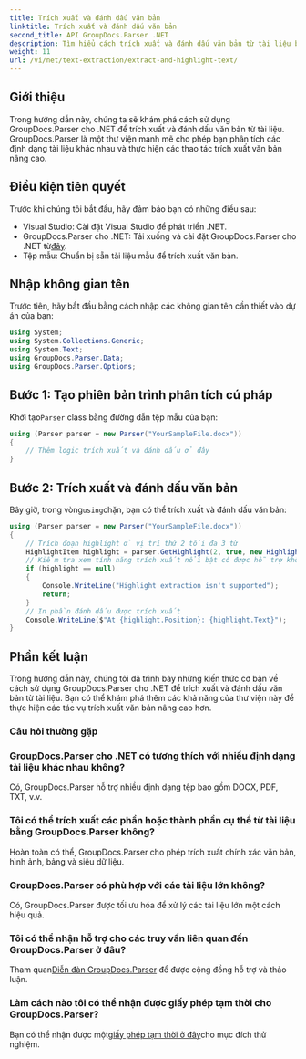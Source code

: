 ```yaml
---
title: Trích xuất và đánh dấu văn bản
linktitle: Trích xuất và đánh dấu văn bản
second_title: API GroupDocs.Parser .NET
description: Tìm hiểu cách trích xuất và đánh dấu văn bản từ tài liệu bằng GroupDocs.Parser cho .NET. Các bước dễ dàng để trích xuất văn bản hiệu quả trong các dự án .NET của bạn.
weight: 11
url: /vi/net/text-extraction/extract-and-highlight-text/
---
```

## Giới thiệu
Trong hướng dẫn này, chúng ta sẽ khám phá cách sử dụng GroupDocs.Parser cho .NET để trích xuất và đánh dấu văn bản từ tài liệu. GroupDocs.Parser là một thư viện mạnh mẽ cho phép bạn phân tích các định dạng tài liệu khác nhau và thực hiện các thao tác trích xuất văn bản nâng cao.
## Điều kiện tiên quyết
Trước khi chúng tôi bắt đầu, hãy đảm bảo bạn có những điều sau:
- Visual Studio: Cài đặt Visual Studio để phát triển .NET.
-  GroupDocs.Parser cho .NET: Tải xuống và cài đặt GroupDocs.Parser cho .NET từ[đây](https://releases.groupdocs.com/parser/net/).
- Tệp mẫu: Chuẩn bị sẵn tài liệu mẫu để trích xuất văn bản.

## Nhập không gian tên
Trước tiên, hãy bắt đầu bằng cách nhập các không gian tên cần thiết vào dự án của bạn:
```csharp
using System;
using System.Collections.Generic;
using System.Text;
using GroupDocs.Parser.Data;
using GroupDocs.Parser.Options;
```
## Bước 1: Tạo phiên bản trình phân tích cú pháp
 Khởi tạo`Parser` class bằng đường dẫn tệp mẫu của bạn:
```csharp
using (Parser parser = new Parser("YourSampleFile.docx"))
{
    // Thêm logic trích xuất và đánh dấu ở đây
}
```
## Bước 2: Trích xuất và đánh dấu văn bản
 Bây giờ, trong vòng`using`chặn, bạn có thể trích xuất và đánh dấu văn bản:
```csharp
using (Parser parser = new Parser("YourSampleFile.docx"))
{
    // Trích đoạn highlight ở vị trí thứ 2 tối đa 3 từ
    HighlightItem highlight = parser.GetHighlight(2, true, new HighlightOptions(3));
    // Kiểm tra xem tính năng trích xuất nổi bật có được hỗ trợ không
    if (highlight == null)
    {
        Console.WriteLine("Highlight extraction isn't supported");
        return;
    }
    // In phần đánh dấu được trích xuất
    Console.WriteLine($"At {highlight.Position}: {highlight.Text}");
}
```

## Phần kết luận
Trong hướng dẫn này, chúng tôi đã trình bày những kiến thức cơ bản về cách sử dụng GroupDocs.Parser cho .NET để trích xuất và đánh dấu văn bản từ tài liệu. Bạn có thể khám phá thêm các khả năng của thư viện này để thực hiện các tác vụ trích xuất văn bản nâng cao hơn.

### Câu hỏi thường gặp
### GroupDocs.Parser cho .NET có tương thích với nhiều định dạng tài liệu khác nhau không?
Có, GroupDocs.Parser hỗ trợ nhiều định dạng tệp bao gồm DOCX, PDF, TXT, v.v.
### Tôi có thể trích xuất các phần hoặc thành phần cụ thể từ tài liệu bằng GroupDocs.Parser không?
Hoàn toàn có thể, GroupDocs.Parser cho phép trích xuất chính xác văn bản, hình ảnh, bảng và siêu dữ liệu.
### GroupDocs.Parser có phù hợp với các tài liệu lớn không?
Có, GroupDocs.Parser được tối ưu hóa để xử lý các tài liệu lớn một cách hiệu quả.
### Tôi có thể nhận hỗ trợ cho các truy vấn liên quan đến GroupDocs.Parser ở đâu?
 Tham quan[Diễn đàn GroupDocs.Parser](https://forum.groupdocs.com/c/parser/17) để được cộng đồng hỗ trợ và thảo luận.
### Làm cách nào tôi có thể nhận được giấy phép tạm thời cho GroupDocs.Parser?
 Bạn có thể nhận được một[giấy phép tạm thời ở đây](https://purchase.groupdocs.com/temporary-license/)cho mục đích thử nghiệm.